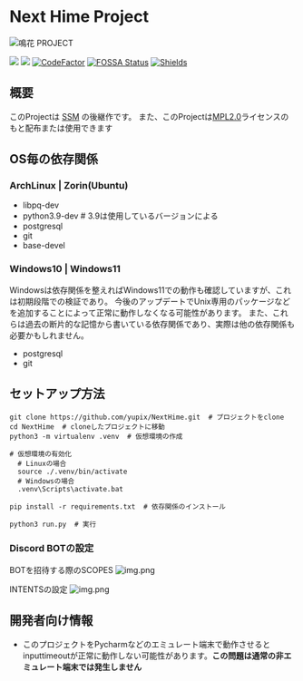 # Next Hime Project

![鳴花 PROJECT](https://s3.akarinext.org/assets/*/HIME%20MIKOT%20(3).png)

<a href="https://codeclimate.com/github/yupix/NextHime/maintainability"><img src="https://api.codeclimate.com/v1/badges/4c0c6adf8a722fc70a36/maintainability" /></a> 
<a href="https://codeclimate.com/github/yupix/NextHime/test_coverage"><img src="https://api.codeclimate.com/v1/badges/4c0c6adf8a722fc70a36/test_coverage" /></a>
[![CodeFactor](https://www.codefactor.io/repository/github/yupix/nexthime/badge)](https://www.codefactor.io/repository/github/yupix/nexthime)
[![FOSSA Status](https://app.fossa.com/api/projects/git%2Bgithub.com%2Fyupix%2FNextHime.svg?type=shield)](https://app.fossa.com/projects/git%2Bgithub.com%2Fyupix%2FNextHime?ref=badge_shield)
[![Shields](https://img.shields.io/badge/Dev%20Python-3.9-ff7964.svg?style=for-the-badge)](https://img.shields.io/badge/Dev%20Python-3.9-ff7964.svg?style=for-the-badge)

## 概要
このProjectは [SSM](https://github.com/yupix/ssm) の後継作です。 また、このProjectは[MPL2.0](LICENSE)ライセンスのもと配布または使用できます

## OS毎の依存関係
### ArchLinux | Zorin(Ubuntu)

- libpq-dev
- python3.9-dev # 3.9は使用しているバージョンによる
- postgresql
- git
- base-devel

### Windows10 | Windows11

Windowsは依存関係を整えればWindows11での動作も確認していますが、これは初期段階での検証であり。 今後のアップデートでUnix専用のパッケージなどを追加することによって正常に動作しなくなる可能性があります。
また、これらは過去の断片的な記憶から書いている依存関係であり、実際は他の依存関係も必要かもしれません。

- postgresql
- git

## セットアップ方法

```shell
git clone https://github.com/yupix/NextHime.git  # プロジェクトをclone 
cd NextHime  # cloneしたプロジェクトに移動
python3 -m virtualenv .venv  # 仮想環境の作成

# 仮想環境の有効化
  # Linuxの場合
  source ./.venv/bin/activate
  # Windowsの場合
  .venv\Scripts\activate.bat

pip install -r requirements.txt  # 依存関係のインストール

python3 run.py  # 実行 
```

### Discord BOTの設定

BOTを招待する際のSCOPES
![img.png](./src/assets/images/README/scopes.png)

INTENTSの設定
![img.png](./src/assets/images/README/intents.png)

## 開発者向け情報

- このプロジェクトをPycharmなどのエミュレート端末で動作させるとinputtimeoutが正常に動作しない可能性があります。**この問題は通常の非エミュレート端末では発生しません**
